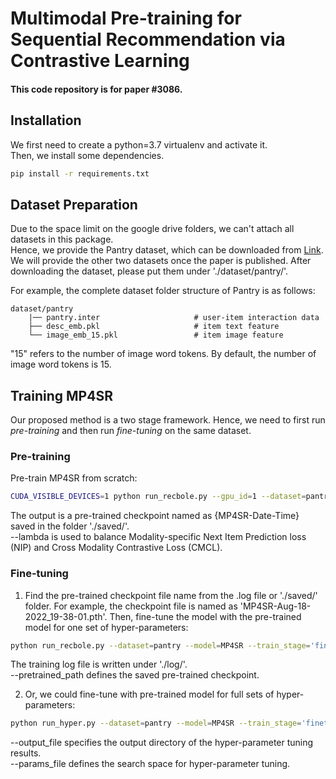 # Multimodal Pre-training for Sequential Recommendation via Contrastive Learning


#### This code repository is for paper \#3086.



## Installation
We first need to create a python=3.7 virtualenv and activate it.\
Then, we install some dependencies.
```bash
pip install -r requirements.txt
```


## Dataset Preparation
Due to the space limit on the google drive folders, we can't attach all datasets in this package. \
Hence, we provide the Pantry dataset, which can be downloaded from [Link](https://drive.google.com/drive/folders/1dUoj5nPqhLXR1DoLHBgwWvkcsbjnIXdh?usp=share_link). 
We will provide the other two datasets once the paper is published. 
After downloading the dataset, please put them under './dataset/pantry/'.

For example, the complete dataset folder structure of Pantry is as follows:
```
dataset/pantry
    |── pantry.inter                     # user-item interaction data
    ├── desc_emb.pkl                     # item text feature
    └── image_emb_15.pkl                 # item image feature
```
"15" refers to the number of image word tokens. By default, the number of image word tokens is 15.

## Training MP4SR
Our proposed method is a two stage framework. Hence, we need to first run *pre-training* and then run *fine-tuning* on the same dataset.

### Pre-training
Pre-train MP4SR from scratch:
```bash
CUDA_VISIBLE_DEVICES=1 python run_recbole.py --gpu_id=1 --dataset=pantry --model=MP4SR --train_stage=pretrain --num_imgtokens=15 --learning_rate=0.001 --train_batch_size=1024 --lambda=0.01 --proj=False
```

The output is a pre-trained checkpoint named as {MP4SR-Date-Time} saved in the folder './saved/'. \
--lambda is used to balance Modality-specific Next Item Prediction loss (NIP) and Cross Modality Contrastive Loss
(CMCL). 


### Fine-tuning
1. Find the pre-trained checkpoint file name from the .log file or './saved/' folder. For example, the checkpoint file is named as 'MP4SR-Aug-18-2022_19-38-01.pth'.
Then, fine-tune the model with the pre-trained model for one set of hyper-parameters:
```bash
python run_recbole.py --dataset=pantry --model=MP4SR --train_stage='finetune' --num_imgtokens=15 --pretrained_path='./saved/MP4SR-Aug-18-2022_19-38-01.pth' --learning_rate=0.0001 --train_batch_size=1024 --weight_decay=0.001
```
The training log file is written under './log/'. \
--pretrained_path defines the saved pre-trained checkpoint.

2. Or, we could fine-tune with pre-trained model for full sets of hyper-parameters:
```bash
python run_hyper.py --dataset=pantry --model=MP4SR --train_stage='finetune' --num_imgtokens=15 --pretrained_path='./saved/MP4SR-Aug-18-2022_19-38-01.pth' --output_file='./log_tune/pantry.result' --params_file=hyper.test
```
--output_file specifies the output directory of the hyper-parameter tuning results. \
--params_file defines the search space for hyper-parameter tuning.
